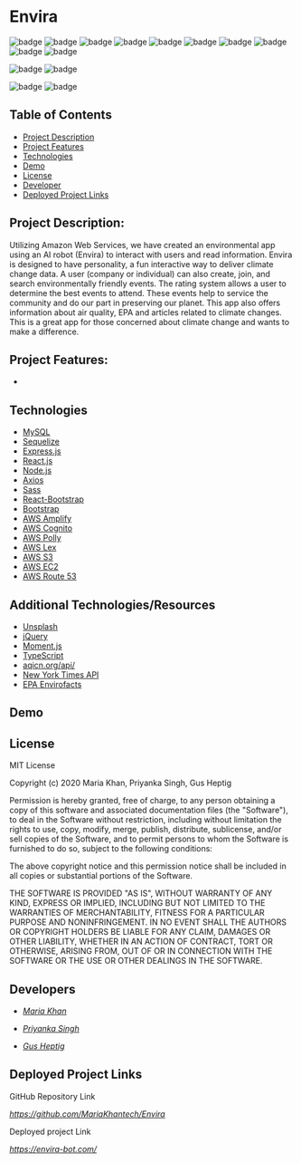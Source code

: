 # Envira

![badge](https://img.shields.io/badge/AWS-EC2-232F3E?style=flat-square&logo=amazon-aws) ![badge](https://img.shields.io/badge/AWS-Cognito-67459B?style=flat-square&logo=amazon-aws) ![badge](https://img.shields.io/badge/AWS-S3-FF9900?style=flat-square&logo=amazon-aws) ![badge](https://img.shields.io/badge/AWS-Lex-00CAFF?style=flat-square&logo=amazon-aws) ![badge](https://img.shields.io/badge/AWS-Polly-00CAFF?style=flat-square&logo=amazon-aws) ![badge](https://img.shields.io/badge/AWS-Amplify-FF9900?style=flat-square&logo=amazon-aws) ![badge](https://img.shields.io/badge/React-.js-61dbfb?style=flat-square&logo=react) ![badge](https://img.shields.io/badge/Node-.js-339933?style=flat-square&logo=node.js) ![badge](https://img.shields.io/badge/My-SQL-4479A1?style=flat-square&logo=mysql) ![badge](https://img.shields.io/badge/Sa-ss-CC6699?style=flat-square&logo=Sass)

![badge](https://img.shields.io/github/repo-size/mariakhantech/envira?style=flat-square)
![badge](https://img.shields.io/badge/License-MIT-green?style=flat-squares)

![badge](https://img.shields.io/github/stars/mariakhantech/envira?style=social) ![badge](https://img.shields.io/github/forks/mariakhantech/envira?style=social)

## Table of Contents

- [Project Description](#project-description)
- [Project Features](#project-features)
- [Technologies](#technologies)
- [Demo](#demo)
- [License](#license)
- [Developer](#developer)
- [Deployed Project Links](#deployed-project-links)

## Project Description:

Utilizing Amazon Web Services, we have created an environmental app using an AI robot (Envira) to interact with users and read information. Envira is designed to have personality, a fun interactive way to deliver climate change data. A user (company or individual) can also create, join, and search environmentally friendly events. The rating system allows a user to determine the best events to attend. These events help to service the community and do our part in preserving our planet. This app also offers information about air quality, EPA and articles related to climate changes. This is a great app for those concerned about climate change and wants to make a difference.

## Project Features:

-

## Technologies

- [MySQL](https://dev.mysql.com/doc/)
- [Sequelize](https://sequelize.org/v5/)
- [Express.js](https://expressjs.com/)
- [React.js](https://reactjs.org/)
- [Node.js](https://nodejs.org/en/)
- [Axios](https://www.npmjs.com/package/axios)
- [Sass](https://sass-lang.com/)
- [React-Bootstrap](https://react-bootstrap.github.io/)
- [Bootstrap](https://getbootstrap.com/)
- [AWS Amplify](https://aws.amazon.com/amplify/)
- [AWS Cognito](https://aws.amazon.com/cognito/)
- [AWS Polly](https://aws.amazon.com/polly/)
- [AWS Lex](https://aws.amazon.com/lex/)
- [AWS S3](https://aws.amazon.com/s3/)
- [AWS EC2](https://aws.amazon.com/ec2/)
- [AWS Route 53](https://aws.amazon.com/route53/)

## Additional Technologies/Resources

- [Unsplash](https://unsplash.com/)
- [jQuery](https://jquery.com/)
- [Moment.js](https://momentjs.com/)
- [TypeScript](https://www.typescriptlang.org/)
- [aqicn.org/api/](https://aqicn.org/api/)
- [New York Times API](https://developer.nytimes.com/)
- [EPA Envirofacts](https://www.epa.gov/enviro/widgets)

## Demo

## License

MIT License

Copyright (c) 2020 Maria Khan, Priyanka Singh, Gus Heptig

Permission is hereby granted, free of charge, to any person obtaining a copy
of this software and associated documentation files (the "Software"), to deal
in the Software without restriction, including without limitation the rights
to use, copy, modify, merge, publish, distribute, sublicense, and/or sell
copies of the Software, and to permit persons to whom the Software is
furnished to do so, subject to the following conditions:

The above copyright notice and this permission notice shall be included in all
copies or substantial portions of the Software.

THE SOFTWARE IS PROVIDED "AS IS", WITHOUT WARRANTY OF ANY KIND, EXPRESS OR
IMPLIED, INCLUDING BUT NOT LIMITED TO THE WARRANTIES OF MERCHANTABILITY,
FITNESS FOR A PARTICULAR PURPOSE AND NONINFRINGEMENT. IN NO EVENT SHALL THE
AUTHORS OR COPYRIGHT HOLDERS BE LIABLE FOR ANY CLAIM, DAMAGES OR OTHER
LIABILITY, WHETHER IN AN ACTION OF CONTRACT, TORT OR OTHERWISE, ARISING FROM,
OUT OF OR IN CONNECTION WITH THE SOFTWARE OR THE USE OR OTHER DEALINGS IN THE
SOFTWARE.

## Developers

- [_Maria Khan_](https://github.com/MariaKhantech)

- [_Priyanka Singh_](https://github.com/singhpri30)

- [_Gus Heptig_](https://github.com/gheptig)

## Deployed Project Links

GitHub Repository Link

*https://github.com/MariaKhantech/Envira*

Deployed project Link

*https://envira-bot.com/*
